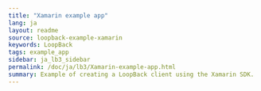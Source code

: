 ```yaml
---
title: "Xamarin example app"
lang: ja
layout: readme
source: loopback-example-xamarin
keywords: LoopBack
tags: example_app
sidebar: ja_lb3_sidebar
permalink: /doc/ja/lb3/Xamarin-example-app.html
summary: Example of creating a LoopBack client using the Xamarin SDK.
---
```

